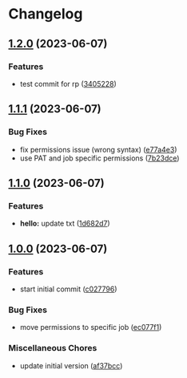 # Changelog

## [1.2.0](https://github.com/janjulienn-chrmd/MyTestRepo/compare/v1.1.1...v1.2.0) (2023-06-07)


### Features

* test commit for rp ([3405228](https://github.com/janjulienn-chrmd/MyTestRepo/commit/3405228cb0e87883dc5f91cdd113fe9554c67431))

## [1.1.1](https://github.com/janjulienn-chrmd/MyTestRepo/compare/v1.1.0...v1.1.1) (2023-06-07)


### Bug Fixes

* fix permissions issue (wrong syntax) ([e77a4e3](https://github.com/janjulienn-chrmd/MyTestRepo/commit/e77a4e35bfd76e233fddfec4724f53f9cf26dd7e))
* use PAT and job specific permissions ([7b23dce](https://github.com/janjulienn-chrmd/MyTestRepo/commit/7b23dceedac1d22deb8069ba30246f6cf93db867))

## [1.1.0](https://github.com/janjulienn-chrmd/MyTestRepo/compare/v1.0.0...v1.1.0) (2023-06-07)


### Features

* **hello:** update txt ([1d682d7](https://github.com/janjulienn-chrmd/MyTestRepo/commit/1d682d71df2f324dc2b617dda61234eb3dc3dd9d))

## [1.0.0](https://github.com/janjulienn-chrmd/MyTestRepo/compare/v0.9.0...v1.0.0) (2023-06-07)


### Features

* start initial commit ([c027796](https://github.com/janjulienn-chrmd/MyTestRepo/commit/c0277961846697b1ee9b8af0c29da1840c30e5cc))


### Bug Fixes

* move permissions to specific job ([ec077f1](https://github.com/janjulienn-chrmd/MyTestRepo/commit/ec077f18afad385624e68ef1242616521a1385af))


### Miscellaneous Chores

* update initial version ([af37bcc](https://github.com/janjulienn-chrmd/MyTestRepo/commit/af37bccbea33ff56fc36ef4f28c357fd0c7d9bce))
